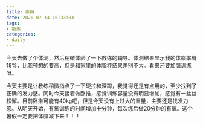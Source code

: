 ```yaml
---
title: 练胸
date: 2020-07-14 16:33:03
tags:
- 锻炼
categories:
- daily
---
```


今天去做了个体测，然后稍微体验了一下教练的辅导。体测结果显示我的体脂率有18%，比我预想的要高，但是和家里的体脂秤结果差别不大。看来还要加强训练呀。

今天主要是让教练稍微指点了一下硬拉和深蹲，我觉得还是有点用的，至少找到了正确的发力感。同时今天接着做卧推，感觉训练容量没有明显增加，感觉有一丝丝松懈。目前卧推可能有40kg吧，但是今天没有上过大的重量，主要还是找发力感。从明天开始，有氧训练的时间增加十分钟，每次练后做20分钟的有氧。这个暑假一定要把体脂减下来！！！

